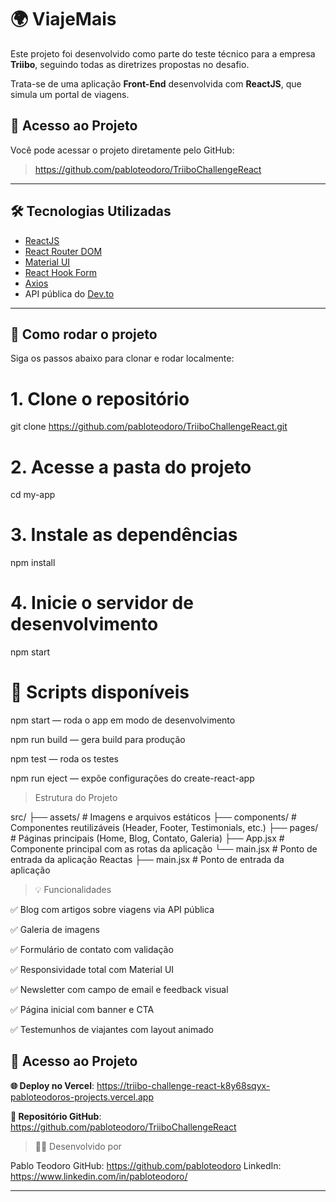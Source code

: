 # 🌍 ViajeMais

Este projeto foi desenvolvido como parte do teste técnico para a empresa **Triibo**, seguindo todas as diretrizes propostas no desafio.

Trata-se de uma aplicação **Front-End** desenvolvida com **ReactJS**, que simula um portal de viagens.

## 🔗 Acesso ao Projeto

Você pode acessar o projeto diretamente pelo GitHub:

> https://github.com/pabloteodoro/TriiboChallengeReact

---

## 🛠 Tecnologias Utilizadas

- [ReactJS](https://reactjs.org/docs/getting-started.html)
- [React Router DOM](https://reactrouter.com/en/main)
- [Material UI](https://mui.com/)
- [React Hook Form](https://react-hook-form.com/)
- [Axios](https://axios-http.com/)
- API pública do [Dev.to](https://developers.forem.com/api/)

---

## 🚀  Como rodar o projeto

Siga os passos abaixo para clonar e rodar localmente:

# 1. Clone o repositório
git clone https://github.com/pabloteodoro/TriiboChallengeReact.git

# 2. Acesse a pasta do projeto
cd my-app

# 3. Instale as dependências
npm install

# 4. Inicie o servidor de desenvolvimento
npm start

# 🧪 Scripts disponíveis
npm start — roda o app em modo de desenvolvimento

npm run build — gera build para produção

npm test — roda os testes

npm run eject — expõe configurações do create-react-app

> Estrutura do Projeto

src/
├── assets/ # Imagens e arquivos estáticos
├── components/ # Componentes reutilizáveis (Header, Footer, Testimonials, etc.)
├── pages/ # Páginas principais (Home, Blog, Contato, Galeria)
├── App.jsx # Componente principal com as rotas da aplicação
└── main.jsx # Ponto de entrada da aplicação Reactas
├── main.jsx # Ponto de entrada da aplicação

>💡 Funcionalidades

✅ Blog com artigos sobre viagens via API pública

✅ Galeria de imagens

✅ Formulário de contato com validação

✅ Responsividade total com Material UI

✅ Newsletter com campo de email e feedback visual

✅ Página inicial com banner e CTA

✅ Testemunhos de viajantes com layout animado

## 🔗 Acesso ao Projeto

**🌐 Deploy no Vercel**: https://triibo-challenge-react-k8y68sqyx-pabloteodoros-projects.vercel.app

**📂 Repositório GitHub**: https://github.com/pabloteodoro/TriiboChallengeReact

> 🧑‍💻 Desenvolvido por

 Pablo Teodoro
 GitHub: https://github.com/pabloteodoro
 LinkedIn: https://www.linkedin.com/in/pabloteodoro/



---



